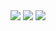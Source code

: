 <img src="https://img.shields.io/badge/DOCKER-black?style=for-the-badge&logo=Docker&logoColor=2496ED"/>
<img src="https://img.shields.io/badge/PYTHON-black?style=for-the-badge&logo=python&logoColor=gold"/>
<img src="https://img.shields.io/badge/FASTAPI-black?style=for-the-badge&logo=fastapi&logoColor=009688"/>
